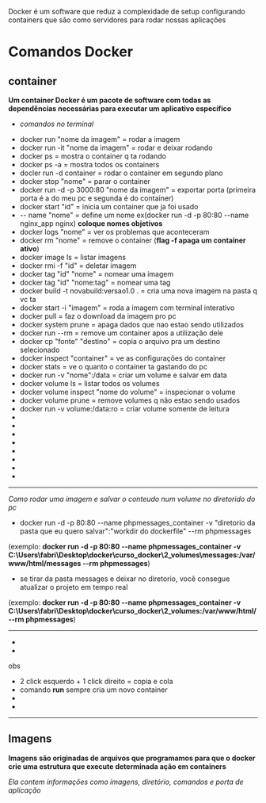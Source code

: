 
Docker é um software que reduz a complexidade de setup configurando containers que são como servidores para rodar nossas aplicações


# Comandos Docker

## container

**Um container Docker é um pacote de software com todas as dependências necessárias para executar um aplicativo específico**

*    *comandos no terminal*

- docker run "nome da imagem" = rodar a imagem
- docker run -it "nome da imagem" = rodar e deixar rodando
- docker ps = mostra o container q ta rodando
- docker ps -a = mostra todos os containers
- docler run -d container = rodar o container em segundo plano
- docker stop "nome" = parar o container
- docker run -d -p 3000:80 "nome da imagem" = exportar porta (primeira porta é a do meu pc e segunda é do container)
- docker start "id" = inicia um container que ja foi usado
- -- name "nome" = define um nome ex(docker run -d -p 80:80 --name nginx_app nginx) **coloque nomes objetivos**
- docker logs "nome" = ver os problemas que aconteceram
- docker rm "nome" = remove o container (**flag -f apaga um container ativo**)
- docker image ls = listar imagens
- docker rmi -f "id" = deletar imagem
- docker tag "id" "nome" = nomear uma imagem 
- docker tag "id" "nome:tag" = nomear uma tag
- docker build -t novabuild:versao1.0 . = cria uma nova imagem na pasta q vc ta
- docker start -i "imagem" = roda a imagem com terminal interativo 
- docker pull = faz o download da imagem pro pc
- docker system prune = apaga dados que nao estao sendo utilizados
- docker run --rm = remove um container apos a utilização dele
- docker cp "fonte" "destino" = copia o arquivo pra um destino selecionado
- docker inspect "container" = ve as configurações do container
- docker stats = ve o quanto o container ta gastando do pc
- docker run -v "nome":/data = criar um volume e salvar em data
- docker volume ls = listar todos os volumes
- docker volume inspect "nome do volume" = inspecionar o volume
- docker volume prune = remove volumes q não estao sendo usados
- docker run -v volume:/data:ro = criar volume somente de leitura
- 
- 
- 
- 
- 
- 
- 
- 

*****************************************************************************************

*Como rodar uma imagem e salvar o conteudo num volume no diretorido do pc*

- docker run -d -p 80:80 --name phpmessages_container -v "diretorio da pasta que eu quero salvar":"workdir do dockerfile" --rm phpmessages

(exemplo: **docker run -d -p 80:80 --name phpmessages_container -v C:\Users\fabri\Desktop\docker\curso_docker\2_volumes\messages:/var/www/html/messages --rm phpmessages**)

- se tirar da pasta messages e deixar no diretorio, você consegue atualizar o projeto em tempo real

(exemplo: **docker run -d -p 80:80 --name phpmessages_container -v C:\Users\fabri\Desktop\docker\curso_docker\2_volumes\:/var/www/html/ --rm phpmessages**)

******************************************************************************************

- 
- 

obs 

- 2 click esquerdo + 1 click direito = copia e cola
- comando **run** sempre cria um novo container
- 
- 

****************************************************************************************************

## Imagens

**Imagens são originadas de arquivos que programamos para que o docker crie uma estrutura que execute determinada ação em containers**

*Ela contem informações como imagens, diretório, comandos e porta de aplicação*